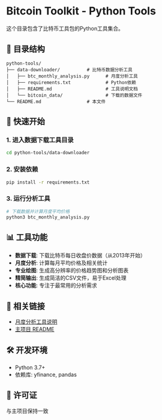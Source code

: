 # Bitcoin Toolkit - Python Tools

这个目录包含了比特币工具包的Python工具集合。

## 📁 目录结构

```
python-tools/
├── data-downloader/          # 比特币数据分析工具
│   ├── btc_monthly_analysis.py      # 月度分析工具
│   ├── requirements.txt             # Python依赖
│   ├── README.md                    # 工具说明文档
│   └── bitcoin_data/                # 下载的数据文件
└── README.md                 # 本文件
```

## 🚀 快速开始

### 1. 进入数据下载工具目录

```bash
cd python-tools/data-downloader
```

### 2. 安装依赖

```bash
pip install -r requirements.txt
```

### 3. 运行分析工具

```bash
# 下载数据并计算月度平均价格
python3 btc_monthly_analysis.py
```

## 📊 工具功能

- **数据下载**: 下载比特币每日收盘价数据（从2013年开始）
- **月度分析**: 计算每月平均价格及相关统计
- **专业绘图**: 生成高分辨率的价格趋势图和分析图表
- **精简输出**: 生成简洁的CSV文件，易于Excel处理
- **核心功能**: 专注于最常用的分析需求

## 🔗 相关链接

- [月度分析工具说明](./data-downloader/README.md)
- [主项目 README](../README.md)

## 🛠️ 开发环境

- Python 3.7+
- 依赖库: yfinance, pandas

## 📝 许可证

与主项目保持一致 
